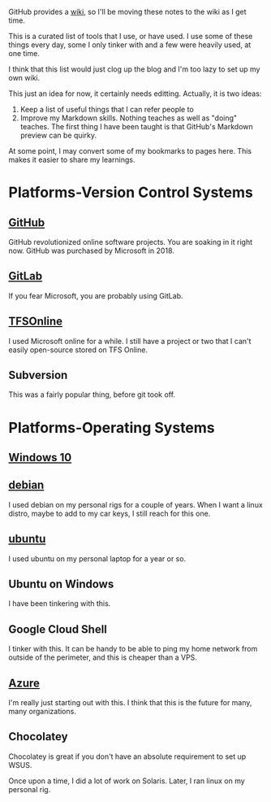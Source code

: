 GitHub provides a [wiki](https://github.com/ashdar/tools-i-use/wiki), so I'll be moving these notes to the wiki as I get time.

This is a curated list of tools that I use, or have used. I use some of these things every day, some I only tinker with and a few were heavily used, at one time. 

I think that this list would just clog up the blog and I'm too lazy to set up my own wiki. 

This just an idea for now, it certainly needs editting. Actually, it is two ideas:
1. Keep a list of useful things that I can refer people to
1. Improve my Markdown skills. Nothing teaches as well as "doing" teaches. The first thing I have been taught is that GitHub's Markdown preview can be quirky.

At some point, I may convert some of my bookmarks to pages here. This makes it easier to share my learnings.

# Platforms-Version Control Systems
## [GitHub](https://www.github.com)
GitHub revolutionized online software projects. You are soaking in it right now. GitHub was purchased by Microsoft in 2018.

## [GitLab](https://www.gitlab.com)

If you fear Microsoft, you are probably using GitLab.
## [TFSOnline](https://tfsonline.microsoft.com)

I used Microsoft online for a while. I still have a project or two that I can't easily open-source stored on TFS Online.
## Subversion

This was a fairly popular thing, before git took off.

# Platforms-Operating Systems
## [Windows 10](https://www.microsoft.com/en-us/windows)
## [debian](https://www.debian.org)
I used debian on my personal rigs for a couple of years. When I want a linux distro, maybe to add to my car keys, I still reach for this one.
## [ubuntu](https://www.ubuntu.org)
I used ubuntu on my personal laptop for a year or so.
## Ubuntu on Windows
I have been tinkering with this.
## Google Cloud Shell 
I tinker with this. It can be handy to be able to ping my home network from outside of the perimeter, and this is cheaper than a VPS.
## [Azure](https://azure.microsoft.com)
I'm really just starting out with this. I think that this is the future for many, many organizations.
## Chocolatey
Chocolatey is great if you don't have an absolute requirement to set up WSUS.

Once upon a time, I did a lot of work on Solaris. Later, I ran linux on my personal rig. 

